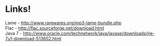 # Links! #

Lame - http://www.rarewares.org/mp3-lame-bundle.php<br>
Flac - <a href='http://flac.sourceforge.net/download.html'>http://flac.sourceforge.net/download.html</a><br>
Java 7 - <a href='http://www.oracle.com/technetwork/java/javase/downloads/jre-7u1-download-513652.html'>http://www.oracle.com/technetwork/java/javase/downloads/jre-7u1-download-513652.html</a><br>